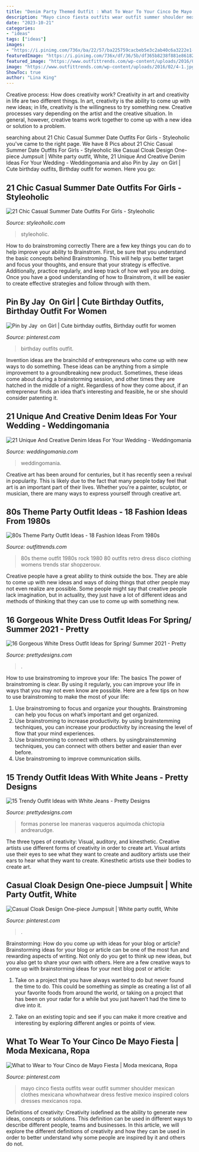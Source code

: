 ```yaml
---
title: "Denim Party Themed Outfit : What To Wear To Your Cinco De Mayo Fiesta"
description: "Mayo cinco fiesta outfits wear outfit summer shoulder mexican clothes mexicana whowhatwear dress festive mexico inspired colors dresses mexicanos ropa"
date: "2023-10-21"
categories:
- "ideas"
tags: ["ideas"]
images:
- "https://i.pinimg.com/736x/ba/22/57/ba225759cacbeb5e3c2ab40c6a3222e1--mexican-outfit-mexican-clothes-style.jpg"
featuredImage: "https://i.pinimg.com/736x/df/36/5b/df365b8238f881e86182a95277d2d5d3.jpg"
featured_image: "https://www.outfittrends.com/wp-content/uploads/2016/02/4-1.jpg"
image: "https://www.outfittrends.com/wp-content/uploads/2016/02/4-1.jpg"
ShowToc: true
author: "Lina King"
---
```



Creative process: How does creativity work?
Creativity in art and creativity in life are two different things. In art, creativity is the ability to come up with new ideas; in life, creativity is the willingness to try something new. Creative processes vary depending on the artist and the creative situation. In general, however, creative teams work together to come up with a new idea or solution to a problem.

	

		
searching about 21 Chic Casual Summer Date Outfits For Girls - Styleoholic you've came to the right page. We have 8 Pics about 21 Chic Casual Summer Date Outfits For Girls - Styleoholic like Casual Cloak Design One-piece Jumpsuit | White party outfit, White, 21 Unique And Creative Denim Ideas For Your Wedding - Weddingomania and also Pin by Jay ️ on Girl | Cute birthday outfits, Birthday outfit for women. Here you go:
		
    
## 21 Chic Casual Summer Date Outfits For Girls - Styleoholic

<img loading=lazy src="https://i.styleoholic.com/2016/04/chic-casual-summer-date-outfits-for-girls-5.jpg" onerror="this.onerror=null;this.src='https://tse3.mm.bing.net/th?id=OIP.HoU-KgGiu9CkFJFMi9xFRAHaLH&amp;pid=15.1';" alt="21 Chic Casual Summer Date Outfits For Girls - Styleoholic">

_Source: styleoholic.com_

>styleoholic. 

	

How to do brainstroming correctly
There are a few key things you can do to help improve your ability to Brainstrom. First, be sure that you understand the basic concepts behind Brainstroming. This will help you better target and focus your thoughts, and ensure that your strategy is effective. Additionally, practice regularly, and keep track of how well you are doing. Once you have a good understanding of how to Brainstrom, it will be easier to create effective strategies and follow through with them.

    
## Pin By Jay ️ On Girl | Cute Birthday Outfits, Birthday Outfit For Women

<img loading=lazy src="https://i.pinimg.com/736x/df/36/5b/df365b8238f881e86182a95277d2d5d3.jpg" onerror="this.onerror=null;this.src='https://tse2.mm.bing.net/th?id=OIP.yJeCck2dP3xpirOs_hxiyAHaLc&amp;pid=15.1';" alt="Pin by Jay ️ on Girl | Cute birthday outfits, Birthday outfit for women">

_Source: pinterest.com_

>birthday outfits outfit. 

	

Invention ideas are the brainchild of entrepreneurs who come up with new ways to do something. These ideas can be anything from a simple improvement to a groundbreaking new product. Sometimes, these ideas come about during a brainstorming session, and other times they are hatched in the middle of a night. Regardless of how they come about, if an entrepreneur finds an idea that’s interesting and feasible, he or she should consider patenting it.

    
## 21 Unique And Creative Denim Ideas For Your Wedding - Weddingomania

<img loading=lazy src="https://i.weddingomania.com/2016/01/21-Unique-Denim-Ideas-For-Your-Wedding18.jpg" onerror="this.onerror=null;this.src='https://tse1.mm.bing.net/th?id=OIP.ye1m5PkKCqHPDXNKUTJYIAHaFj&amp;pid=15.1';" alt="21 Unique And Creative Denim Ideas For Your Wedding - Weddingomania">

_Source: weddingomania.com_

>weddingomania. 

	

Creative art has been around for centuries, but it has recently seen a revival in popularity. This is likely due to the fact that many people today feel that art is an important part of their lives. Whether you're a painter, sculptor, or musician, there are many ways to express yourself through creative art.

    
## 80s Theme Party Outfit Ideas - 18 Fashion Ideas From 1980s

<img loading=lazy src="https://www.outfittrends.com/wp-content/uploads/2016/02/4-1.jpg" onerror="this.onerror=null;this.src='https://tse1.mm.bing.net/th?id=OIP.5mSJrg77iHikUKLHwyE-FAHaLJ&amp;pid=15.1';" alt="80s Theme Party Outfit Ideas - 18 Fashion Ideas From 1980s">

_Source: outfittrends.com_

>80s theme outfit 1980s rock 1980 80 outfits retro dress disco clothing womens trends star shopzerouv. 

	

Creative people have a great ability to think outside the box. They are able to come up with new ideas and ways of doing things that other people may not even realize are possible. Some people might say that creative people lack imagination, but in actuality, they just have a lot of different ideas and methods of thinking that they can use to come up with something new.

    
## 16 Gorgeous White Dress Outfit Ideas For Spring/ Summer 2021 - Pretty

<img loading=lazy src="https://www.prettydesigns.com/wp-content/uploads/2014/05/Pretty-White-Dress-Outfit.jpg" onerror="this.onerror=null;this.src='https://tse1.mm.bing.net/th?id=OIP._ysiGrs1PknON7qJrHWYwAHaLG&amp;pid=15.1';" alt="16 Gorgeous White Dress Outfit Ideas for Spring/ Summer 2021 - Pretty">

_Source: prettydesigns.com_

>. 

	

How to use brainstroming to improve your life: The basics
The power of brainstroming is clear. By using it regularly, you can improve your life in ways that you may not even know are possible. Here are a few tips on how to use brainstroming to make the most of your life: 
1. Use brainstroming to focus and organize your thoughts. Brainstroming can help you focus on what’s important and get organized. 
2. Use brainstroming to increase productivity. by using brainstemming techniques, you can increase your productivity by increasing the level of flow that your mind experiences. 
3. Use brainstroming to connect with others. by usingbrainstemming techniques, you can connect with others better and easier than ever before. 
4. Use brainstroming to improve communication skills.

    
## 15 Trendy Outfit Ideas With White Jeans - Pretty Designs

<img loading=lazy src="https://www.prettydesigns.com/wp-content/uploads/2014/06/All-White-Outfit-Idea-for-Women.jpg" onerror="this.onerror=null;this.src='https://tse1.mm.bing.net/th?id=OIP.rg8H4i4tNVirmxotF0qbQAHaK3&amp;pid=15.1';" alt="15 Trendy Outfit Ideas with White Jeans - Pretty Designs">

_Source: prettydesigns.com_

>formas ponerse lee maneras vaqueros aquimoda chictopia andrearudge. 

	

The three types of creativity: Visual, auditory, and kinesthetic.
Creative artists use different forms of creativity in order to create art. Visual artists use their eyes to see what they want to create and auditory artists use their ears to hear what they want to create. Kinesthetic artists use their bodies to create art.

    
## Casual Cloak Design One-piece Jumpsuit | White Party Outfit, White

<img loading=lazy src="https://i.pinimg.com/736x/0d/99/dd/0d99dd40cd053c30e3f7d524a3e0a599.jpg" onerror="this.onerror=null;this.src='https://tse1.mm.bing.net/th?id=OIP.UKp8xMCk7h83y5YSM05sXwHaLH&amp;pid=15.1';" alt="Casual Cloak Design One-piece Jumpsuit | White party outfit, White">

_Source: pinterest.com_

>. 

	

Brainstorming: How do you come up with ideas for your blog or article?
Brainstorming ideas for your blog or article can be one of the most fun and rewarding aspects of writing. Not only do you get to think up new ideas, but you also get to share your own with others. Here are a few creative ways to come up with brainstorming ideas for your next blog post or article:
1. Take on a project that you have always wanted to do but never found the time to do. This could be something as simple as creating a list of all your favorite foods from around the world, or taking on a project that has been on your radar for a while but you just haven’t had the time to dive into it.

2. Take on an existing topic and see if you can make it more creative and interesting by exploring different angles or points of view.

    
## What To Wear To Your Cinco De Mayo Fiesta | Moda Mexicana, Ropa

<img loading=lazy src="https://i.pinimg.com/736x/ba/22/57/ba225759cacbeb5e3c2ab40c6a3222e1--mexican-outfit-mexican-clothes-style.jpg" onerror="this.onerror=null;this.src='https://tse2.mm.bing.net/th?id=OIP.n_d60UT9s-GM8pvKF0S6QwHaK-&amp;pid=15.1';" alt="What to Wear to Your Cinco de Mayo Fiesta | Moda mexicana, Ropa">

_Source: pinterest.com_

>mayo cinco fiesta outfits wear outfit summer shoulder mexican clothes mexicana whowhatwear dress festive mexico inspired colors dresses mexicanos ropa. 

	

Definitions of creativity:
Creativity isdefined as the ability to generate new ideas, concepts or solutions. This definition can be used in different ways to describe different people, teams and businesses. In this article, we will explore the different definitions of creativity and how they can be used in order to better understand why some people are inspired by it and others do not.

